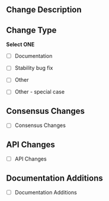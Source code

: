 <!-- PLEASE FILL OUT THE FOLLOWING MARKDOWN TEMPLATE -->
<!-- PR title alone should be sufficient to understand changes. -->

## Change Description
<!-- Describe your changes, their justification, AND their impact. Reference issues or pull requests where possible (use '#XX' or 'GH-XX' where XX is the issue or pull request number). -->


## Change Type
**Select ONE**
- [ ] Documentation
<!-- checked [x] = Documentation; unchecked [ ] = no changes, ignore this section -->
- [ ] Stability bug fix
<!-- checked [x] = Stability bug fix; unchecked [ ] = no changes, ignore this section -->
- [ ] Other
<!-- checked [x] = Other; unchecked [ ] = no changes, ignore this section -->
- [ ] Other - special case
<!-- checked [x] = Other - special case; unchecked [ ] = no changes, ignore this section -->
<!-- Other - special case is for when a change warrants additional explanation or description in the release notes. Please include a description of the change for inclusion in the release notes.-->


## Consensus Changes
- [ ] Consensus Changes
<!-- checked [x] = Consensus changes; unchecked [ ] = no changes, ignore this section -->
<!-- If this PR introduces a change to the validation of blocks in the chain or consensus in general, please describe the impact. -->


## API Changes
- [ ] API Changes
<!-- checked [x] = API changes; unchecked [ ] = no changes, ignore this section -->
<!-- If this PR introduces API changes, please describe the changes here. What will developers need to know before upgrading to this version? -->


## Documentation Additions
- [ ] Documentation Additions
<!-- checked [x] = Documentation changes; unchecked [ ] = no changes, ignore this section -->
<!-- Describe what must be added to the documentation after merge. -->
